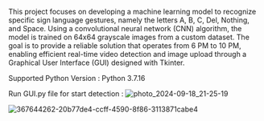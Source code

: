 This project focuses on developing a machine learning model to recognize specific sign language gestures, namely the letters A, B, C, Del, Nothing, and Space.
Using a convolutional neural network (CNN) algorithm, the model is trained on 64x64 grayscale images from a custom dataset. 
The goal is to provide a reliable solution that operates from 6 PM to 10 PM, 
enabling efficient real-time video detection and image upload through a Graphical User Interface (GUI) designed with Tkinter.

Supported Python Version : Python 3.7.16

Run GUI.py file for start detection : 
![photo_2024-09-18_21-25-19](https://github.com/user-attachments/assets/d0f6e997-ceb1-4dcc-87cb-1bbe1418b15a)

![367644262-20b77de4-ccff-4590-8f86-3113871cabe4](https://github.com/user-attachments/assets/f56eb8e0-32f8-47a6-847f-be945db9645d)

